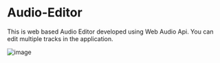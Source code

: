 # Audio-Editor
This is web based Audio Editor developed using Web Audio Api. You can edit multiple tracks in the application.


![image](https://github.com/khuramhaf/Audio-Editor/assets/54737781/34fe15b3-290a-414a-b984-918c533c1660)
